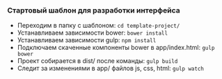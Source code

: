 ### Стартовый шаблон для разработки интерфейса

* Переходим в папку с шаблоном: ```cd template-project/```
* Устанавливаем зависимости bower: 
```bower install``` 
* Устанавливаем зависимости gulp: ```npm install``` 
* Подключаем скаченные компоненты bower в app/index.html: ```gulp bower``` 
* Проект собирается в dist/ после команды: ```gulp build```  
* Следит за изменениями в app/ файлов js, css, html: ```gulp watch```
